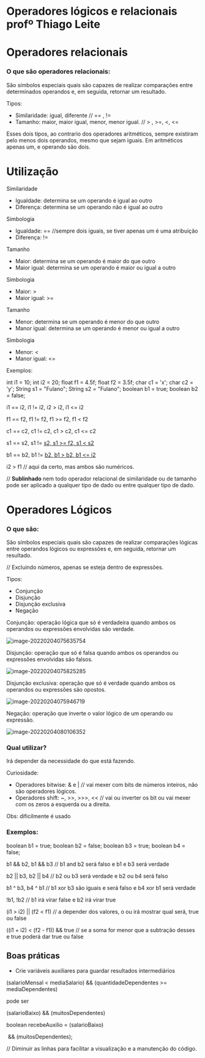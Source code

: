# Operadores lógicos e relacionais profº Thiago Leite

# Operadores relacionais

### O que são operadores relacionais:

São símbolos especiais quais são capazes de realizar comparações entre determinados operandos e, em seguida, retornar um resultado.



Tipos:

- Similaridade: igual, diferente // == , !=
- Tamanho: maior, maior igual, menor, menor igual. // > , >=, <, <=

Esses dois tipos, ao contrario dos operadores aritméticos, sempre existiram pelo menos dois operandos, mesmo que sejam iguais. Em aritméticos apenas um, e operando são dois.



# Utilização

Similaridade

- Igualdade: determina se um operando é igual ao outro
- Diferença: determina se um operando não é igual ao outro



Simbologia

- Igualdade: == //sempre dois iguais, se tiver apenas um é uma atribuição
- Diferença: !=



Tamanho

- Maior: determina se um operando é maior do que outro
- Maior igual: determina se um operando é maior ou igual a outro



Simbologia

- Maior: >
- Maior igual: >=



Tamanho

- Menor: determina se um operando é menor do que outro
- Manor igual: determina se um operando é menor ou igual a outro



Simbologia

- Menor: <
- Manor igual: <=



Exemplos:

int i1 = 10; int i2 = 20; float f1 = 4.5f; float f2 = 3.5f; char c1 = 'x'; char c2 = 'y'; String s1 = "Fulano"; String s2 = "Fulano"; boolean b1 = true; boolean b2 = false;



i1 == i2, i1 != i2, i2 > i2, i1 <= i2

f1 == f2, f1 != f2, f1 >= f2, f1 < f2

c1 == c2, c1 != c2, c1 > c2, c1 <= c2

s1 == s2, s1 != <u>s2, s1 >= f2, s1 < s2</u>

b1 == b2, b1 != <u>b2, b1 > b2, b1 <= i2</u>

i2 > f1 // aqui da certo, mas ambos são numéricos.



// **Sublinhado** nem todo operador relacional de similaridade ou de tamanho pode ser aplicado a qualquer tipo de dado ou entre qualquer tipo de dado.



# Operadores Lógicos

### O que são:

São símbolos especiais quais são capazes de realizar comparações lógicas entre operandos lógicos ou expressões e, em seguida, retornar um resultado.

// Excluindo números, apenas se esteja dentro de expressões.



Tipos:

- Conjunção
- Disjunção
- Disjunção exclusiva
- Negação



Conjunção: operação lógica que só é verdadeira quando ambos os operandos ou expressões envolvidas são verdade.

![image-20220204075635754](C:\Users\maico\AppData\Roaming\Typora\typora-user-images\image-20220204075635754.png)



Disjunção: operação que só é falsa quando ambos os operandos ou expressões envolvidas são falsos.

![image-20220204075825285](C:\Users\maico\AppData\Roaming\Typora\typora-user-images\image-20220204075825285.png)



Disjunção exclusiva: operação que só é verdade quando ambos os operandos ou expressões são opostos.

![image-20220204075946719](C:\Users\maico\AppData\Roaming\Typora\typora-user-images\image-20220204075946719.png)



Negação: operação que inverte o valor lógico de um operando ou expressão.

![image-20220204080106352](C:\Users\maico\AppData\Roaming\Typora\typora-user-images\image-20220204080106352.png)



### Qual utilizar?

Irá depender da necessidade do que está fazendo.

Curiosidade:

- Operadores bitwise: & e | // vai mexer com bits de números inteiros, não são operadores lógicos.
- Operadores shift: ~, >>, >>>, << //  vai ou inverter os bit ou vai mexer com os zeros a esquerda ou a direita. 

Obs: dificilmente é usado

### Exemplos:

boolean b1 = true; boolean b2 = false; boolean b3 = true; boolean b4 = false;

b1 && b2, b1 && b3 // b1 and b2 será falso e b1 e b3 será verdade

b2 || b3, b2 || b4 // b2 ou b3 será verdade e b2 ou b4 será falso

b1 ^ b3, b4 ^ b1 // b1 xor b3 são iguais e será falso e b4 xor b1 será verdade

!b1, !b2 // b1 irá virar false e b2 irá virar true

(i1 > i2) || (f2 < f1) // a depender dos valores, o ou irá mostrar qual será, true ou false

((i1 + i2) < (f2 - f1))  && true // se a soma for menor que a subtração desses e true poderá dar true ou false



## Boas práticas

- Crie variáveis auxiliares para guardar resultados intermediários

(salarioMensal < mediaSalario) && (quantidadeDependentes >= mediaDependentes)

pode ser

(salarioBaixo) && (muitosDependentes)



boolean recebeAuxilio = (salarioBaixo)

​	&& (muitosDependentes);



// Diminuir as linhas para facilitar a visualização e a manutenção do código.